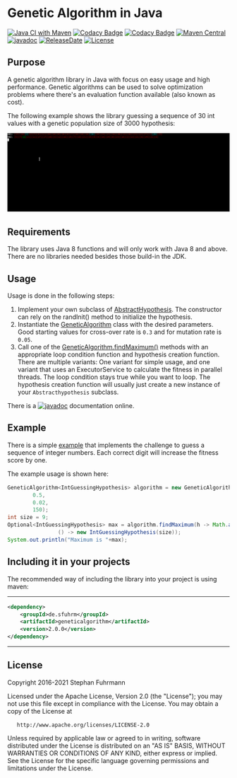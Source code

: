 Genetic Algorithm in Java
===================
[![Java CI with Maven](https://github.com/sfuhrm/geneticalgorithm/actions/workflows/maven.yml/badge.svg)](https://github.com/sfuhrm/geneticalgorithm/actions/workflows/maven.yml)
[![Codacy Badge](https://api.codacy.com/project/badge/Grade/218f01a59758476fab45aa373c3e0ec9)](https://www.codacy.com/app/sfuhrm/geneticalgorithm?utm_source=github.com&amp;utm_medium=referral&amp;utm_content=sfuhrm/geneticalgorithm&amp;utm_campaign=Badge_Grade)
[![Codacy Badge](https://app.codacy.com/project/badge/Coverage/218f01a59758476fab45aa373c3e0ec9)](https://www.codacy.com/gh/sfuhrm/geneticalgorithm/dashboard?utm_source=github.com&utm_medium=referral&utm_content=sfuhrm/geneticalgorithm&utm_campaign=Badge_Coverage)
[![Maven Central](https://maven-badges.herokuapp.com/maven-central/de.sfuhrm/geneticalgorithm/badge.svg)](https://maven-badges.herokuapp.com/maven-central/de.sfuhrm/geneticalgorithm)
[![javadoc](https://javadoc.io/badge2/de.sfuhrm/geneticalgorithm/javadoc.svg)](https://javadoc.io/doc/de.sfuhrm/geneticalgorithm)
[![ReleaseDate](https://img.shields.io/github/release-date/sfuhrm/geneticalgorithm)](https://github.com/sfuhrm/geneticalgorithm/releases)
[![License](https://img.shields.io/badge/License-Apache%202.0-blue.svg)](https://opensource.org/licenses/Apache-2.0)

## Purpose

A genetic algorithm library in Java with focus on easy usage and high performance.
Genetic algorithms can be used to solve optimization problems where there's an evaluation
function available (also known as cost).

The following example shows the library guessing a sequence of 30 int values
with a genetic population size of 3000 hypothesis:

![Guessing an int sequence](https://raw.githubusercontent.com/sfuhrm/geneticalgorithm/master/.github/IntGuessingExample.gif
 "Guessing an int sequence")

## Requirements

The library uses Java 8 functions and will only work with Java 8 and above.
There are no libraries needed besides those build-in the JDK.

## Usage

Usage is done in the following steps:
1. Implement your own subclass of
  [AbstractHypothesis](https://javadoc.io/doc/de.sfuhrm/geneticalgorithm/latest/de/sfuhrm/genetic/AbstractHypothesis.html).
  The constructor can rely on the randInit() method to initialize the hypothesis.
2. Instantiate the [GeneticAlgorithm](https://javadoc.io/doc/de.sfuhrm/geneticalgorithm/latest/de/sfuhrm/genetic/GeneticAlgorithm.html)
  class with the desired parameters. Good starting values for
  cross-over rate is `0.3` and for mutation rate is `0.05`.
3. Call one of the [GeneticAlgorithm.findMaximum()](https://javadoc.io/static/de.sfuhrm/geneticalgorithm/1.2.2/de/sfuhrm/genetic/GeneticAlgorithm.html#findMaximum(java.util.function.Function,java.util.function.Supplier))
  methods with an appropriate loop condition function and hypothesis creation function.
  There are multiple variants: One variant for simple usage, and one variant that
  uses an ExecutorService to calculate the fitness in parallel threads.
  The loop condition stays true while you want to loop.
  The hypothesis creation function will usually just create a new instance of your
  `Abstracthypothesis` subclass.

There is a [![javadoc](https://javadoc.io/badge2/de.sfuhrm/geneticalgorithm/javadoc.svg)](https://javadoc.io/doc/de.sfuhrm/geneticalgorithm)
documentation online.

## Example

There is a simple [example](https://github.com/sfuhrm/geneticalgorithm/blob/master/src/test/java/de/sfuhrm/genetic/example/intguessing/GuessingExample.java) that implements the challenge to guess
a sequence of integer numbers. Each correct digit will increase
the fitness score by one.

The example usage is shown here:

```java
GeneticAlgorithm<IntGuessingHypothesis> algorithm = new GeneticAlgorithm<>(
        0.5,
        0.02,
        150);
int size = 9;
Optional<IntGuessingHypothesis> max = algorithm.findMaximum(h -> Math.abs(h.calculateFitness()) < size, 
                () -> new IntGuessingHypothesis(size));
System.out.println("Maximum is "+max);
```

## Including it in your projects

The recommended way of including the library into your project is using maven:

---------------------------------------

```xml
<dependency>
    <groupId>de.sfuhrm</groupId>
    <artifactId>geneticalgorithm</artifactId>
    <version>2.0.0</version>
</dependency>
```

---------------------------------------

## License

  Copyright 2016-2021 Stephan Fuhrmann

   Licensed under the Apache License, Version 2.0 (the "License");
   you may not use this file except in compliance with the License.
   You may obtain a copy of the License at

       http://www.apache.org/licenses/LICENSE-2.0

   Unless required by applicable law or agreed to in writing, software
   distributed under the License is distributed on an "AS IS" BASIS,
   WITHOUT WARRANTIES OR CONDITIONS OF ANY KIND, either express or implied.
   See the License for the specific language governing permissions and
   limitations under the License.
